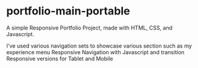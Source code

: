 # portfolio-main-portable
A simple Responsive Portfolio Project, made with HTML, CSS, and Javascript.

I've used various navigation sets to showcase various section such as my experience menu
Responsive Navigation with Javascript and transition 
Responsive versions for Tablet and Mobile
